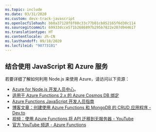 ```yaml
---
ms.topic: include
ms.date: 03/31/2020
ms.custom: devx-track-javascript
ms.openlocfilehash: bb0a37128f8f08c33c77b01cb852165f6d30c114
ms.sourcegitcommit: 69933dcce571b2686897b295b7822e207d944617
ms.translationtype: HT
ms.contentlocale: zh-CN
ms.lasthandoff: 09/18/2020
ms.locfileid: "90773101"
---
```

## <a name="javascript-with-azure-services"></a>结合使用 JavaScript 和 Azure 服务

若要详细了解如何利用 Node.js 来使用 Azure，请访问以下资源：

* [Azure for Node.js 开发人员中心](../index.yml)。
* [适用于 Azure Functions 2.x 的 Azure Cosmos DB 绑定](/azure/azure-functions/functions-bindings-cosmosdb-v2?tabs=javascript)
* [Azure Functions JavaScript 开发人员指南](/azure/azure-functions/functions-reference-node)
* [博客文章：创建使用 Azure Functions 和 MongoDB 的 CRUD 应用程序 - Dev.to](https://dev.to/azure/ezra-s-potluck-day-4-of-25daysofserverless-challenge-4pd6)
* [视频：使用 Azure Functions 将 API 迁移到无服务器 - YouTube](https://youtu.be/89WXgaY-NqY)
* [官方 YouTube 频道 - Azure Functions](https://www.youtube.com/channel/UCtUYj6As_XFkOooUFnsJbYg)